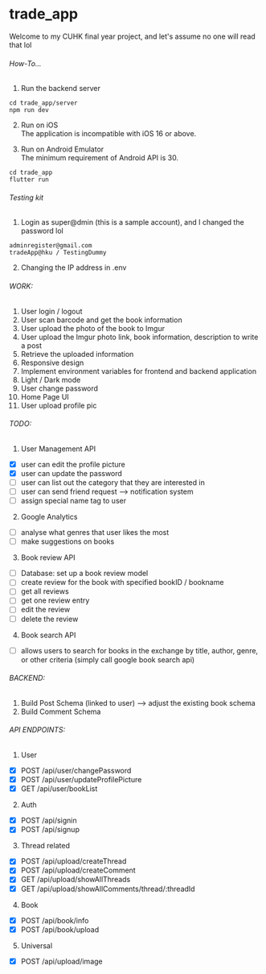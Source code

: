 # trade_app
Welcome to my CUHK final year project, and let's assume no one will read that lol

###### How-To...
1. Run the backend server
```
cd trade_app/server
npm run dev
```
2. Run on iOS\
The application is incompatible with iOS 16 or above.

3. Run on Android Emulator\
The minimum requirement of Android API is 30.
```
cd trade_app
flutter run
```

###### Testing kit
1. Login as super@dmin (this is a sample account), and I changed the password lol
```
adminregister@gmail.com
tradeApp@hku / TestingDummy
```
2. Changing the IP address in .env

###### WORK:
1. User login / logout
2. User scan barcode and get the book information
3. User upload the photo of the book to Imgur
4. User upload the Imgur photo link, book information, description to write a post
5. Retrieve the uploaded information
6. Responsive design
7. Implement environment variables for frontend and backend application
8. Light / Dark mode
9. User change password
10. Home Page UI
11. User upload profile pic

###### TODO: 
1. User Management API
- [x] user can edit the profile picture
- [x] user can update the password
- [ ] user can list out the category that they are interested in
- [ ] user can send friend request --> notification system
- [ ] assign special name tag to user 
2. Google Analytics 
- [ ] analyse what genres that user likes the most
- [ ] make suggestions on books
3. Book review API
- [ ] Database: set up a book review model
- [ ] create review for the book with specified bookID / bookname
- [ ] get all reviews
- [ ] get one review entry
- [ ] edit the review
- [ ] delete the review
4. Book search API
- [ ] allows users to search for books in the exchange by title, author, genre, or other criteria (simply call google book search api)

###### BACKEND:
1. Build Post Schema (linked to user) --> adjust the existing book schema
2. Build Comment Schema

###### API ENDPOINTS:
1. User
- [x] POST /api/user/changePassword
- [x] POST /api/user/updateProfilePicture
- [x] GET  /api/user/bookList

2. Auth
- [x] POST /api/signin
- [x] POST /api/signup

3. Thread related
- [x] POST /api/upload/createThread
- [x] POST /api/upload/createComment
- [x] GET  /api/upload/showAllThreads
- [x] GET  /api/upload/showAllComments/thread/:threadId

4. Book
- [x] POST /api/book/info
- [x] POST /api/book/upload

5. Universal
- [x] POST /api/upload/image